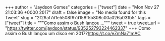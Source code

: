 
+++
author = "Jaydson Gomes"
categories = ["tweet"]
date = "Mon Nov 27 21:03:36 +0000 2017"
draft = false
image = "No media found for this Tweet"
slug = "2f29af7d1e5508f97d158f5b808c00a026a031b5"
tags = ["tweet"]
title = """Como assim o Bush lançou ..."""
tweet = true
tweet_url = "https://twitter.com/jaydson/status/935252793224462337"
+++
Como assim o Bush lançou um disco em 2017?https://t.co/eZmNa71mAC
